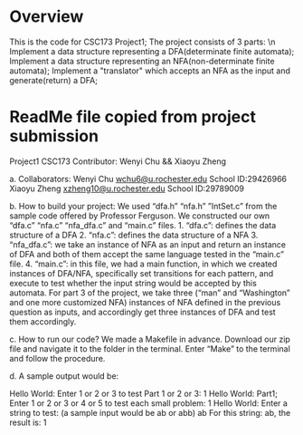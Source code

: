 # Overview
This is the code for CSC173 Project1; The project consists of 3 parts: \n
Implement a data structure representing a DFA(determinate finite automata);
Implement a data structure representing an NFA(non-determinate finite automata);
Implement a "translator" which accepts an NFA as the input and generate(return) a DFA;

# ReadMe file copied from project submission
Project1 CSC173
Contributor: Wenyi Chu && Xiaoyu Zheng


a. Collaborators:
	Wenyi Chu <wchu6@u.rochester.edu>		School ID:29426966
	Xiaoyu Zheng <xzheng10@u.rochester.edu> 	School ID:29789009

b. How to build your project:
	We used “dfa.h” “nfa.h” ”IntSet.c” from the sample code offered by Professor Ferguson.
	We constructed our own “dfa.c” “nfa.c” “nfa_dfa.c” and “main.c” files. 
	1. “dfa.c”: defines the data structure of a DFA 
	2. “nfa.c”: defines the data structure of a NFA
	3. “nfa_dfa.c”: we take an instance of NFA as an input and return an instance of DFA and both of them accept the same language tested in the “main.c” file.
	4. “main.c”: in this file, we had a main function, in which we created instances of DFA/NFA, specifically set transitions for each pattern, and execute to test whether the input string would be accepted by this automata. For part 3 of the project, we take three (“man” and “Washington” and one more customized NFA) instances of NFA defined in the previous question as inputs, and accordingly get three instances of DFA and test them accordingly. 

c. How to run our code?
	We made a Makefile in advance. 
	Download our zip file and navigate it to the folder in the terminal.
	Enter “Make” to the terminal and follow the procedure.

d. A sample output would be:

Hello World: Enter 1 or 2 or 3 to test Part 1 or 2 or 3: 
1
Hello World: Part1; Enter 1 or 2 or 3 or 4 or 5 to test each small problem: 
1
Hello World: Enter a string to test: (a sample input would be ab or abb)
ab
For this string: ab, the result is: 
1
